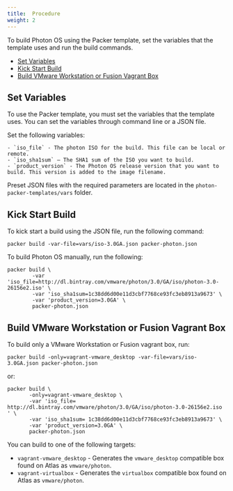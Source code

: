```yaml
---
title:  Procedure
weight: 2
---
```


To build Photon OS using the Packer template, set the variables that the template uses and run the build commands.

- [Set Variables](#set-variables)
- [Kick Start Build](#kick-start-build)
- [Build VMware Workstation or Fusion Vagrant Box](#build-vmware-workstation-or-fusion-vagrant-box)

## Set Variables

To use the Packer template, you must set the variables that the template uses. You can set the variables through command line or a JSON file.

Set the following variables:

    - `iso_file` - The photon ISO for the build. This file can be local or remote.
    - `iso_sha1sum` – The SHA1 sum of the ISO you want to build.
    - `product_version` - The Photon OS release version that you want to build. This version is added to the image filename. 

Preset JSON files with the required parameters are located in the `photon-packer-templates/vars` folder.

## Kick Start Build

To kick start a build using the JSON file, run the following command:

```
packer build -var-file=vars/iso-3.0GA.json packer-photon.json
```

To build Photon OS manually, run the following:

```
packer build \
        -var 'iso_file=http://dl.bintray.com/vmware/photon/3.0/GA/iso/photon-3.0-26156e2.iso' \
        -var 'iso_sha1sum=1c38dd6d00e11d3cbf7768ce93fc3eb8913a9673' \
        -var 'product_version=3.0GA' \
        packer-photon.json
```

## Build VMware Workstation or Fusion Vagrant Box

To build only a VMware Workstation or Fusion vagrant box, run:

```
packer build -only=vagrant-vmware_desktop -var-file=vars/iso-3.0GA.json packer-photon.json
```

or:

```
packer build \
       -only=vagrant-vmware_desktop \
       -var 'iso_file= http://dl.bintray.com/vmware/photon/3.0/GA/iso/photon-3.0-26156e2.iso ' \
       -var 'iso_sha1sum= 1c38dd6d00e11d3cbf7768ce93fc3eb8913a9673' \
       -var 'product_version=3.0GA' \
       packer-photon.json
```

You can build to one of the following targets:

- `vagrant-vmware_desktop` - Generates the `vmware_desktop` compatible box found on Atlas as `vmware/photon`.
- `vagrant-virtualbox` - Generates the `virtualbox` compatible box found on Atlas as `vmware/photon`.
